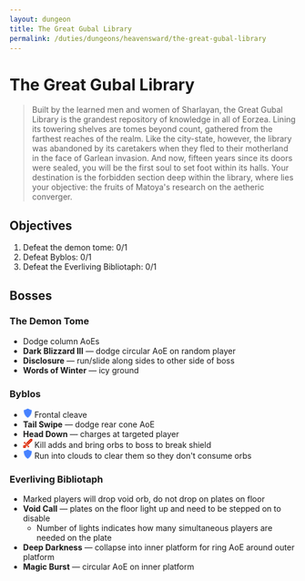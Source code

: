```yaml
---
layout: dungeon
title: The Great Gubal Library
permalink: /duties/dungeons/heavensward/the-great-gubal-library
---
```


# The Great Gubal Library

> Built by the learned men and women of Sharlayan, the Great Gubal Library is the grandest repository of knowledge in all of Eorzea. Lining its towering shelves are tomes beyond count, gathered from the farthest reaches of the realm. Like the city-state, however, the library was abandoned by its caretakers when they fled to their motherland in the face of Garlean invasion. And now, fifteen years since its doors were sealed, you will be the first soul to set foot within its halls. Your destination is the forbidden section deep within the library, where lies your objective: the fruits of Matoya's research on the aetheric converger.

## Objectives

1. Defeat the demon tome: 0/1
2. Defeat Byblos: 0/1
3. Defeat the Everliving Bibliotaph: 0/1

## Bosses

### The Demon Tome

- Dodge column AoEs
- **Dark Blizzard III** — dodge circular AoE on random player
- **Disclosure** — run/slide along sides to other side of boss
- **Words of Winter** — icy ground

### Byblos

- ![](/assets/icons/role-tank.png) Frontal cleave
- **Tail Swipe** — dodge rear cone AoE
- **Head Down** — charges at targeted player
- ![](/assets/icons/role-dps.png) Kill adds and bring orbs to boss to break shield
- ![](/assets/icons/role-tank.png) Run into clouds to clear them so they don't consume orbs

### Everliving Bibliotaph

- Marked players will drop void orb, do not drop on plates on floor
- **Void Call** — plates on the floor light up and need to be stepped on to disable
  - Number of lights indicates how many simultaneous players are needed on the plate
- **Deep Darkness** — collapse into inner platform for ring AoE around outer platform
- **Magic Burst** — circular AoE on inner platform


